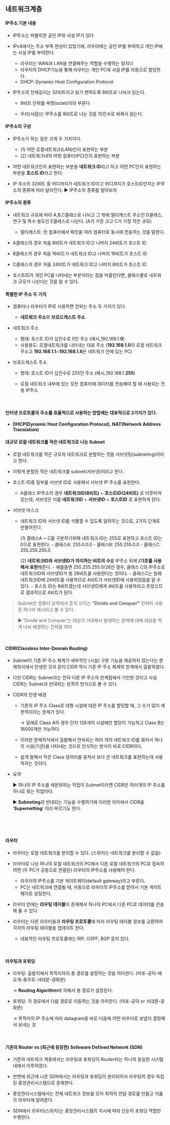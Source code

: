 ## 네트워크계층

#### IP주소 기본 내용

* IP주소는 퍼블릭한 공인 IP와 사설 IP가 있다

* IPv4에서는 주소 부족 현상이 있었기에, 라우터에는 공인 IP를 부여하고 개인 IP에는 사설 IP를 부여한다. 

  * 라우터는 WAN과 LAN을 연결해주는 역할을 수행하는 장치다
  * 라우터의 DHCP기능을 통해 라우터는 개인 PC에 사설 IP를 자동으로 할당한다.
  * DHCP: Dynamic Host Configuration Protocol

* IP주소의 전체길이는 32비트이고 읽기 편하도록 8비트로 나눠서 읽는다.

  * 8비트 단위를 옥텟(octet)이라 부른다

  * 우리(사람)는 IP주소를 8비트로 나눈 것을 10진수로 바꿔서 읽는다.    

    

#### IP주소의 구성

* IP주소가 하는 일은 크게 두 가지이다.
  * (1) 어떤 로컬네트워크(LAN)인지 표현하는 부분
  * (2) 네트워크내의 어떤 컴퓨터(PC)인지 표현하는 부분

* 어떤 네트워크인지 표현하는 부분을 **네트워크 ID**라고 하고 어떤 PC인지 표현하는 부분을 **호스트 ID**라고 한다.

* IP 주소의 32비트 중 어디까지가 네트워크 ID이고 어디까지가 호스트ID인지는 IP주소의 종류에 따라 달라진다.  ▶ IP주소의 종류를 알아보자     

  

#### IP주소의 종류

* 네트워크 규모에 따라 A,B,C클래스로 나뉘고 그 밖에 멀티캐스트 주소인 D클래스, 연구 및 특수 용도인 E클래스로 나뉜다. (A가 가장 크고 C가 가장 작은 규모)

  * 멀티캐스트: 한 컴퓨터에서 패킷을 여러 컴퓨터로 동시에 전송하는 것을 말한다.

* A클래스의 경우 처음 8비트가 네트워크 ID고 나머지 24비트가 호스트 ID

* B클래스의 경우 처음 16비트가 네트워크 ID고 나머지 16비트가 호스트 ID

* C클래스의 경우 처음 24비트가 네트워크 ID고 나머지 8비트가 호스트 ID

* 호스트ID가 개인 PC를 나타내는 부분이라는 점을 떠올린다면, 클래스별로 네트워크 규모가 나뉜다는 것을 알 수 있다.     

  



#### 특별한 IP 주소 두 가지

* 컴퓨터나 라우터가 IP로 사용하면 안되는 주소 두 가지가 있다.

  * **네트워크 주소**와 **브로드캐스트 주소**

* 네트워크 주소

  * 형태: 호스트 ID가 십진수로 0인 주소 
    (예시_192.168.1.**0**)
  * 사용용도: 로컬네트워크를 나타내는 대표 주소
    (**192.168.1.0**이 로컬 네트워크 주소고 **192.168.1.1**~**192.168.1.6**은 네트워크 안에 있는 PC)

* 브로드캐스트 주소

  * 형태: 호스트 ID가 십진수로 255인 주소
    (예시_192.168.1.**255**)

  * 로컬 네트워크 내부에 있는 모든 컴퓨터에 데이터를 전송해야 할 때 사용되는 전용 IP주소    


​    

#### 인터넷 프로토콜의 주소를 효율적으로 사용하는 방법에는 대표적으로 2가지가 있다.

* **DHCP(Dynamic Host Configuration Protocol)**, **NAT(Network Address Translation)**





#### 대규모 로컬 네트워크를 작은 네트워크로 나눈 Subnet

* 로컬 네트워크를 작은 규모의 네트워크로 분할하는 것을 서브넷팅(subneting)이라고 한다.
* 이렇게 분할된 작은 네트워크를 subnet(서브넷)이라고 한다.
* 호스트 ID중 일부를 서브넷 ID로 사용해서 서브넷 IP 주소를 표현한다. 
  * A클래스 IP주소의 경우 **네트워크ID(8비트)** + **호스트ID(24비트)** 로 이루어져 있는데,
    서브넷은 이를 **네트워크ID** + **서브넷ID** + **호스트ID** 로 표현하게 된다. 

* 서브넷 마스크

  * 네트워크 ID와 서브넷 ID를 식별할 수 있도록 알려주는 것으로, 2가지 단계로 만들어진다.

    (1) 클래스A ~ C를 구분하기위해 네트워크 ID는 255로 표현하고 호스트 ID는 0으로 표현한다.
    	  \- 클래스A: 255.0.0.0
    	  \- 클래스B: 255.255.0.0
    	  \- 클래스C: 255.255.255.0

    (2) **네트워크ID와 서브넷ID가 차지하는 비트의 수**를 IP주소 뒤에 **/기호를 사용해서 표현**해준다.
           \- 예를들면 255.255.255.0/28인 경우, 클래스 C의 IP주소로 네트워크ID와 서브넷ID가 
             총 28비트를 사용한다는 것이다. 
           \- 클래스C는 원래 네트워크ID에 24비트를 사용하므로 4비트가 서브넷ID에 사용되었음을 알 수 있다. 
           \- 호스트 ID는 8비트였는데 서브넷ID에게 4비트를 사용하라고 주었으므로 결과적으로 4비트가 된다.       

    

> Subnet은 컴퓨터 공학에서 흔히 쓰이는 **“Divide and Conquer"** 전략이 사용된 하나의 예시라고 볼 수 있다. 
>
>  ▶ ‘Divide and Conquer’는 대상이 거대해서 발생하는 문제에 대해 대상을 작게 나눠 해결하는 전략을 의미

​     



#### CIDR(Classless Inter-Domain Routing) 

* Subnet이 기존 IP 주소 체계가 세부적인 (시설) 구분 기능을 제공하지 않는다는 문제의식에서 탄생한 것과 같이 CIDR 역시 기존 IP 주소 체계의 한계에서 출발하였다.

* 다만 CIDR는 Subnet과는 전혀 다른 IP 주소의 한계점에서 기인한 것이고 사실 CIDR는 Subnet과 반대되는 성격의 방식으로 볼 수 있다.

* CIDR의 탄생 배경

  * 기존의 IP 주소 Class로 대형 시설에 대한 IP 주소를 할당할 때, 그 수가 많이 제한적이라는 문제가 있다.

    → 일례로 Class A의 경우 단지 128개의 시설에만 할당이 가능하고 Class B는 16000개만 가능하다

  * 이러한 문제의식에서 출발해서 연속되는 여러 개의 네트워크 ID를 묶어서 하나의 시설(기관)을 나타내는 것으로 인식하는 방식이 바로 CIDR이다.

  * 쉽게 말해서 작은 Class 덩어리를 뭉쳐서 보다 큰 네트워크를 표현하는데 사용하자는 것이다.

* 요약

  ▶ 하나의 IP 주소를 세분화하는 작업이 Subnet이라면 CIDR은 여러개의 IP 주소를 하나로 묶는 작업이다.

  ▶ **Subneting**과 반대되는 기능을 수행하기에 이러한 의미에서 CIDR을 ‘**Supernetting**’ 이라 부르기도 한다.

  ​    





​      

#### 라우터

* 라우터는 로컬 네트워크를 분리할 수 있다. (스위치는 네트워크를 분리할 수 없음)

* 라우터로 나뉜 하나의 로컬 네트워크의 PC에서 다른 로컬 네트워크의 PC로 접속하려면 
  (두 PC가 공동으로 연결된) 라우터의 IP주소를 사용해야 한다.
  * 라우터의 IP주소를 기본 게이트웨이(default gateway)라고 부른다.
  * PC는 네트워크에 연결될 때, 자동으로 라우터의 IP주소를 받아서 기본 게이트웨이로 설정한다.

* 라우터 안에는 **라우팅 테이블**이 존재해서 하나의 PC에서 다른 PC로 데이터를 전송해 줄 수 있다. 
* 라우터는 다른 라우터들과 **라우팅 프로토콜**에 따라 라우팅 테이블 정보를 교환하여 각자의 라우팅 테이블을 업데이트 한다. 
  * 대표적인 라우팅 프로토콜에는 RIP, OSPF, BGP 등이 있다. 

​     



#### 라우팅과 포워딩

* 라우팅: 출발지에서 목적지까지 총 경로를 설정하는 것을 의미한다. (마포-공덕-애오개-충무로-서대문-광화문)

  → **Routing Algorithm**에 의해서 총 경로가 설정된다.

* 포워딩: 각 경로에서 다음 경로로 이동하는 것을 의미한다. (마포-공덕 or 서대문-광화문)

  → 목적지의 IP 주소에 따라 datagram을 바로 다음에 어떤 라우터로 보낼지 결정해서 보내는 것

​      



#### 기존의 Router   vs    (최근에 등장한) Sofeware Defined Network (SDN)

* 기존의 네트워크 계층에서는 라우팅과 포워딩이 Router라는 하나의 동일한 시스템 내에서 이루어졌다.

* 반면에 최근에 나온 SDN에서는 라우팅과 포워딩이 분리되어서 라우팅의 경우 독립된 중앙관리시스템으로 존재한다.

* 중앙관리시스템에서는 전체 네트워크 정보를 모아 최적의 전달 경로를 만들고 이를 각 라우터에 알려준다.

* SDN에서 라우터(스위치)는 중앙관리시스템의 지시에 따라 단순히 포워딩 역할만 수행한다. 

  ​    